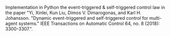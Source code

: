 Implementation in Python the event-triggered & self-triggered control law in the paper "Yi, Xinlei, Kun Liu, Dimos V. Dimarogonas, and Karl H. Johansson. "Dynamic event-triggered and self-triggered control for multi-agent systems." IEEE Transactions on Automatic Control 64, no. 8 (2018): 3300-3307.".
